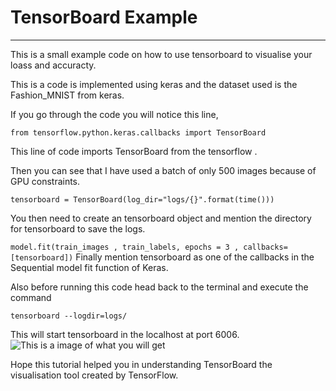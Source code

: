 # TensorBoard Example
----
This is a small example code on how to use tensorboard to visualise your loass and accuracty.

This is a code is implemented using keras and the dataset used is the Fashion_MNIST from keras.

If you go through the code you will notice this line,

```from tensorflow.python.keras.callbacks import TensorBoard```

This line of code imports TensorBoard from the tensorflow .

Then you can see that I have used a batch of only 500 images because of GPU constraints.

```tensorboard = TensorBoard(log_dir="logs/{}".format(time()))```

You then need to create an tensorboard object and mention the directory for tensorboard to save the logs.

```model.fit(train_images , train_labels, epochs = 3 , callbacks=[tensorboard])```
Finally mention tensorboard as one of the callbacks in the Sequential model fit function of Keras.

Also before running this code head back to the terminal and execute the command

```tensorboard --logdir=logs/ ```

This will start tensorboard in the localhost at port 6006.
![This is a image of what you will get](image.png)

Hope this tutorial helped you in understanding TensorBoard the visualisation tool created by TensorFlow.
